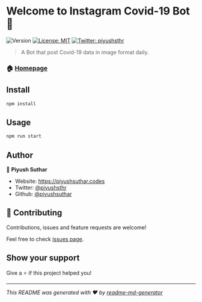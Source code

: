 # Welcome to Instagram Covid-19 Bot 👋
![Version](https://img.shields.io/badge/version-1.0.0-blue.svg?cacheSeconds=2592000)
[![License: MIT](https://img.shields.io/badge/License-MIT-yellow.svg)](#)
[![Twitter: piyushsthr](https://img.shields.io/twitter/follow/piyushsthr.svg?style=social)](https://twitter.com/piyushsthr)

> A Bot that post Covid-19 data in image format daily.

### 🏠 [Homepage](https://instagram.com/covid19statsindia)

## Install

```sh
npm install
```

## Usage

```sh
npm run start
```

## Author

👤 **Piyush Suthar**

* Website: https://piyushsuthar.codes
* Twitter: [@piyushsthr](https://twitter.com/piyushsthr)
* Github: [@piyushsuthar](https://github.com/piyushsuthar)

## 🤝 Contributing

Contributions, issues and feature requests are welcome!

Feel free to check [issues page](https://github.com/PiyushSuthar/instagram-covid-bot/issues). 

## Show your support

Give a ⭐️ if this project helped you!


***
_This README was generated with ❤️ by [readme-md-generator](https://github.com/kefranabg/readme-md-generator)_